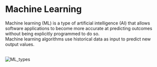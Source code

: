 # Machine Learning

Machine learning (ML) is a type of artificial intelligence (AI) that allows software applications to become more accurate at predicting outcomes without being explicitly programmed to do so. </br>
Machine learning algorithms use historical data as input to predict new output values. </br></br>


![ML_types](https://cdn-clekk.nitrocdn.com/tkvYXMZryjYrSVhxKeFTeXElceKUYHeV/assets/static/optimized/rev-28604fb/wp-content/uploads/2021/05/machine-learning-types-infographics_1-2048x927.png)
